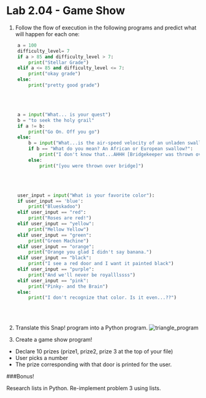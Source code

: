 # Lab 2.04 - Game Show

1) Follow the flow of execution in the following programs and predict what will happen for each one:

```python
    a = 100
    difficulty_level= 7
    if a > 85 and difficulty_level > 7:
        print("Stellar Grade")
    elif a <= 85 and difficulty_level <= 7: 
        print("okay grade")
    else: 
        print("pretty good grade") 
```

<br><br>
    
```python
    a = input("What... is your quest") 
    b = "to seek the holy grail"
    if a != b: 
        print("Go On. Off you go") 
    else: 
        b = input("What...is the air-speed velocity of an unladen swallow?")
        if b == "What do you mean? An African or European swallow?": 
            print("I don't know that...AHHH [Bridgekeeper was thrown over bridge]")
        else: 
            print("[you were thrown over bridge]")
```
<br><br>
    
  
```python
    user_input = input("What is your favorite color"): 
    if user_input == 'blue': 
        print("Blueskadoo")
    elif user_input == "red": 
        print("Roses are red!")
    elif user_input == "yellow": 
        print("Mellow Yellow")
    elif user_input == "green": 
        print("Green Machine")
    elif user_input == "orange": 
        print("Orange you glad I didn't say banana.") 
    elif user_input == "black": 
        print("I see a red door and I want it painted black")
    elif user_input == "purple": 
        print("And we'll never be royalllssss")
    elif user_input == "pink": 
        print("Pinky- and the Brain")
    else: 
        print("I don't recognize that color. Is it even...??") 
```
   
 <br><br>
    

2) Translate this Snap! program into a Python program. 
![triangle_program](triangle_program.png)

3) Create a game show program! 
    
* Declare 10 prizes (prize1, prize2, prize 3 at the top of your file)
* User picks a number
* The prize corresponding with that door is printed for the user. 


###Bonus! 

Research lists in Python. Re-implement problem 3 using lists. 
